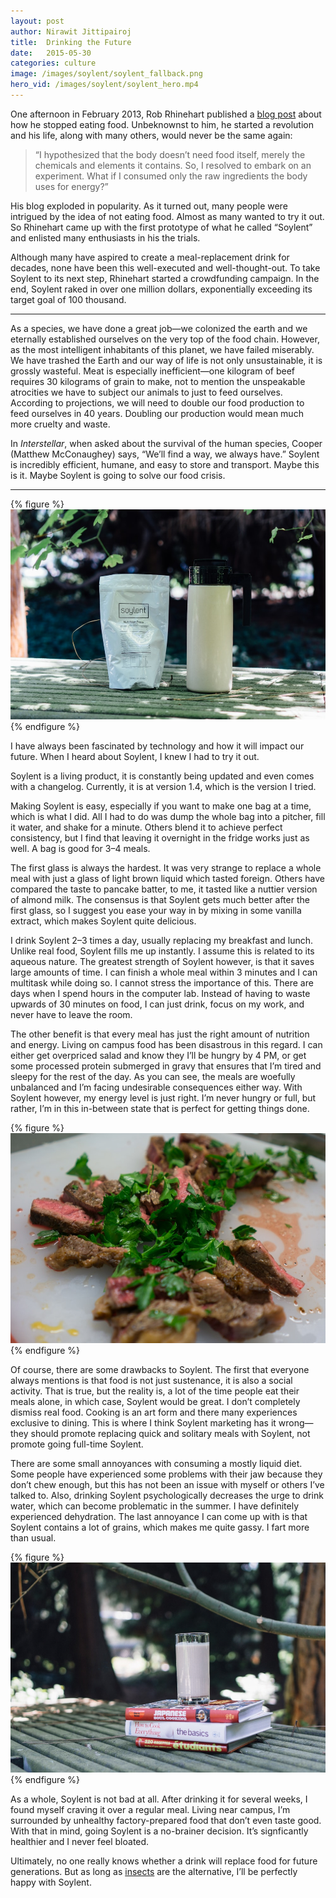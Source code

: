 ```yaml
---
layout: post
author: Nirawit Jittipairoj
title:  Drinking the Future
date:   2015-05-30
categories: culture
image: /images/soylent/soylent_fallback.png
hero_vid: /images/soylent/soylent_hero.mp4
---
```

One afternoon in February 2013, Rob Rhinehart published a [blog post](https://web.archive.org/web/20170316224815/http://robrhinehart.com/?p=298) about how he stopped eating food. Unbeknownst to him, he started a revolution and his life, along with many others, would never be the same again:

> “I hypothesized that the body doesn’t need food itself, merely the chemicals and elements it contains. So, I resolved to embark on an experiment. What if I consumed only the raw ingredients the body uses for energy?”

His blog exploded in popularity. As it turned out, many people were intrigued by the idea of not eating food. Almost as many wanted to try it out. So Rhinehart came up with the first prototype of what he called “Soylent” and enlisted many enthusiasts in his the trials.

Although many have aspired to create a meal-replacement drink for decades, none have been this well-executed and well-thought-out. To take Soylent to its next step, Rhinehart started a crowdfunding campaign. In the end, Soylent raked in over one million dollars, exponentially exceeding its target goal of 100 thousand.

---

As a species, we have done a great job—we colonized the earth and we eternally established ourselves on the very top of the food chain. However, as the most intelligent inhabitants of this planet, we have failed miserably. We have trashed the Earth and our way of life is not only unsustainable, it is grossly wasteful. Meat is especially inefficient—one kilogram of beef requires 30 kilograms of grain to make, not to mention the unspeakable atrocities we have to subject our animals to just to feed ourselves. According to projections, we will need to double our food production to feed ourselves in 40 years. Doubling our production would mean much more cruelty and waste.

In *Interstellar*, when asked about the survival of the human species, Cooper (Matthew McConaughey) says, “We’ll find a way, we always have.” Soylent is incredibly efficient, humane, and easy to store and transport. Maybe this is it. Maybe Soylent is going to solve our food crisis.

---

{% figure %}
![](/images/soylent/soylent-2.jpg)
{% endfigure %}

I have always been fascinated by technology and how it will impact our future. When I heard about Soylent, I knew I had to try it out.

Soylent is a living product, it is constantly being updated and even comes with a changelog. Currently, it is at version 1.4, which is the version I tried.

Making Soylent is easy, especially if you want to make one bag at a time, which is what I did. All I had to do was dump the whole bag into a pitcher, fill it water, and shake for a minute. Others blend it to achieve perfect consistency, but I find that leaving it overnight in the fridge works just as well. A bag is good for 3–4 meals.

The first glass is always the hardest. It was very strange to replace a whole meal with just a glass of light brown liquid which tasted foreign. Others have compared the taste to pancake batter, to me, it tasted like a nuttier version of almond milk. The consensus is that Soylent gets much better after the first glass, so I suggest you ease your way in by mixing in some vanilla extract, which makes Soylent quite delicious.

I drink Soylent 2–3 times a day, usually replacing my breakfast and lunch. Unlike real food, Soylent fills me up instantly. I assume this is related to its aqueous nature. The greatest strength of Soylent however, is that it saves large amounts of time. I can finish a whole meal within 3 minutes and I can multitask while doing so. I cannot stress the importance of this. There are days when I spend hours in the computer lab. Instead of having to waste upwards of 30 minutes on food, I can just drink, focus on my work, and never have to leave the room.

The other benefit is that every meal has just the right amount of nutrition and energy. Living on campus food has been disastrous in this regard. I can either get overpriced salad and know they I’ll be hungry by 4 PM, or get some processed protein submerged in gravy that ensures that I’m tired and sleepy for the rest of the day. As you can see, the meals are woefully unbalanced and I’m facing undesirable consequences either way. With Soylent however, my energy level is just right. I’m never hungry or full, but rather, I’m in this in-between state that is perfect for getting things done.

{% figure %}
![](/images/soylent/soylent-1.jpg)
{% endfigure %}

Of course, there are some drawbacks to Soylent. The first that everyone always mentions is that food is not just sustenance, it is also a social activity. That is true, but the reality is, a lot of the time people eat their meals alone, in which case, Soylent would be great. I don’t completely dismiss real food. Cooking is an art form and there many experiences exclusive to dining. This is where I think Soylent marketing has it wrong—they should promote replacing quick and solitary meals with Soylent, not promote going full-time Soylent.

There are some small annoyances with consuming a mostly liquid diet. Some people have experienced some problems with their jaw because they don’t chew enough, but this has not been an issue with myself or others I’ve talked to. Also, drinking Soylent psychologically decreases the urge to drink water, which can become problematic in the summer. I have definitely experienced dehydration. The last annoyance I can come up with is that Soylent contains a lot of grains, which makes me quite gassy. I fart more than usual.

{% figure %}
![](/images/soylent/soylent-3.jpg)
{% endfigure %}

As a whole, Soylent is not bad at all. After drinking it for several weeks, I found myself craving it over a regular meal. Living near campus, I’m surrounded by unhealthy factory-prepared food that don’t even taste good. With that in mind, going Soylent is a no-brainer decision. It’s signficantly healthier and I never feel bloated.

Ultimately, no one really knows whether a drink will replace food for future generations. But as long as [insects](http://mosaicscience.com/story/eating-insects) are the alternative, I’ll be perfectly happy with Soylent.